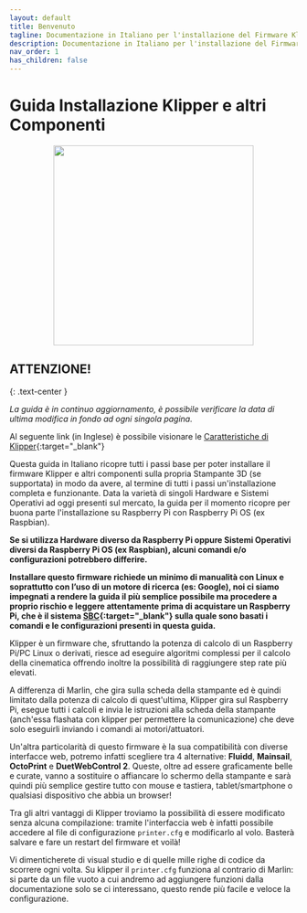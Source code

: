 ```yaml
---
layout: default
title: Benvenuto
tagline: Documentazione in Italiano per l'installazione del Firmware Klipper, Mainsail, Fluidd, Kiauh, Webcam, Stampante 3D
description: Documentazione in Italiano per l'installazione del Firmware Klipper, Moonraker, Mainsail, Fluidd e altri componenti per Stampanti 3D
nav_order: 1
has_children: false
---
```


# Guida Installazione Klipper e altri Componenti


<p align="center">
<img src="https://raw.githubusercontent.com/sugar012/klipperITA/main/images/klipper-logo-it.png" height="350">
</p>


## ATTENZIONE!
{: .text-center }

*La guida è in continuo aggiornamento, è possibile verificare la data di ultima modifica in fondo ad ogni singola pagina.*

Al seguente link (in Inglese) è possibile visionare le [Caratteristiche di Klipper](https://www.klipper3d.org/Features.html){:target="_blank"}

Questa guida in Italiano ricopre tutti i passi base per poter installare il firmware Klipper e altri componenti sulla propria Stampante 3D (se supportata) in modo da avere, al termine di tutti i passi un'installazione completa e funzionante. Data la varietà di singoli Hardware e Sistemi Operativi ad oggi presenti sul mercato, la guida per il momento ricopre per buona parte l'installazione su Raspberry Pi con Raspberry Pi OS (ex Raspbian).

**Se si utilizza Hardware diverso da Raspberry Pi oppure Sistemi Operativi diversi da Raspberry Pi OS (ex Raspbian), alcuni comandi e/o configurazioni potrebbero differire.**

**Installare questo firmware richiede un minimo di manualità con Linux e soprattutto con l’uso di un motore di ricerca (es: Google), noi ci siamo impegnati a rendere la guida il più semplice possibile ma procedere a proprio rischio e leggere attentamente prima di acquistare un Raspberry Pi, che è il sistema [SBC](https://en.wikipedia.org/wiki/Single-board_computer){:target="_blank"} sulla quale sono basati i comandi e le configurazioni presenti in questa guida.**

Klipper è un firmware che, sfruttando la potenza di calcolo di un Raspberry Pi/PC Linux o derivati, riesce ad eseguire algoritmi complessi per il calcolo della cinematica offrendo inoltre la possibilità di raggiungere step rate più elevati.

A differenza di Marlin, che gira sulla scheda della stampante ed è quindi limitato dalla potenza di calcolo di quest'ultima, Klipper gira sul Raspberry Pi, esegue tutti i calcoli e invia le istruzioni alla scheda della stampante (anch'essa flashata con klipper per permettere la comunicazione) che deve solo eseguirli inviando i comandi ai motori/attuatori.

Un'altra particolarità di questo firmware è la sua compatibilità con diverse interfacce web, potremo infatti scegliere tra 4 alternative: **Fluidd**, **Mainsail**, **OctoPrint** e **DuetWebControl 2**.
Queste, oltre ad essere graficamente belle e curate, vanno a sostituire o affiancare lo schermo della stampante e sarà quindi più semplice gestire tutto con mouse e tastiera, tablet/smartphone o qualsiasi dispositivo che abbia un browser!

Tra gli altri vantaggi di Klipper troviamo la possibilità di essere modificato senza alcuna compilazione: tramite l'interfaccia web è infatti possibile accedere al file di configurazione `printer.cfg` e modificarlo al volo. Basterà salvare e fare un restart del firmware et voilà!

Vi dimenticherete di visual studio e di quelle mille righe di codice da scorrere ogni volta. Su klipper il `printer.cfg` funziona al contrario di Marlin: si parte da un file vuoto a cui andremo ad aggiungere funzioni dalla documentazione solo se ci interessano, questo rende più facile e veloce la configurazione.
